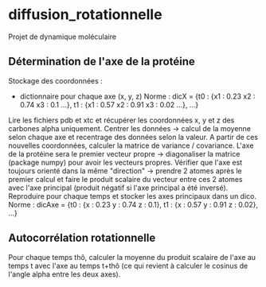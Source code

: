 # diffusion_rotationnelle
Projet de dynamique moléculaire

## Détermination de l'axe de la protéine

Stockage des coordonnées :
- dictionnaire pour chaque axe (x, y, z)
Norme : dicX = {t0 : {x1 : 0.23
                      x2 : 0.74
                      x3 : 0.1
                      ...},
                t1 : {x1 : 0.57
                      x2 : 0.91
                      x3 : 0.02
                      ...},
                ...}
                      
Lire les fichiers pdb et xtc et récupérer les coordonnées x, y et z des carbones alpha uniquement.
Centrer les données -> calcul de la moyenne selon chaque axe et recentrage des données selon la valeur.
A partir de ces nouvelles coordonnées, calculer la matrice de variance / covariance.
L'axe de la protéine sera le premier vecteur propre -> diagonaliser la matrice (package numpy) pour avoir les vecteurs propres.
Vérifier que l'axe est toujours orienté dans la même "direction" -> prendre 2 atomes après le premier calcul et faire le produit scalaire du vecteur entre ces 2 atomes avec l'axe principal (produit négatif si l'axe principal a été inversé).
Reproduire pour chaque temps et stocker les axes principaux dans un dico.
Norme : dicAxe = {t0 : {x : 0.23
                        y : 0.74
                        z : 0.1},
                  t1 : {x : 0.57
                        y : 0.91
                        z : 0.02},
                  ...}

## Autocorrélation rotationnelle

Pour chaque temps thô, calculer la moyenne du produit scalaire de l'axe au temps t avec l'axe au temps t+thô (ce qui revient à calculer le cosinus de l'angle alpha entre les deux axes).
